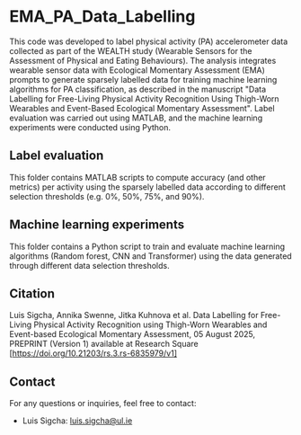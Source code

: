 # EMA_PA_Data_Labelling
This code was developed to label physical activity (PA) accelerometer data collected as part of the WEALTH study (Wearable Sensors for the Assessment of Physical and Eating Behaviours).
The analysis integrates wearable sensor data with Ecological Momentary Assessment (EMA) prompts to generate sparsely labelled data for training machine learning algorithms for PA classification, as described in the manuscript "Data Labelling for Free-Living Physical Activity Recognition Using Thigh-Worn Wearables and Event-Based Ecological Momentary Assessment".
Label evaluation was carried out using MATLAB, and the machine learning experiments were conducted using Python.

## Label evaluation
This folder contains MATLAB scripts to compute accuracy (and other metrics) per activity using the sparsely labelled data according to different selection thresholds (e.g. 0%, 50%, 75%, and 90%).

## Machine learning experiments
This folder contains a Python script to train and evaluate machine learning algorithms (Random forest, CNN and Transformer) using the data generated through different data selection thresholds.

## Citation
Luis Sigcha, Annika Swenne, Jitka Kuhnova et al. Data Labelling for Free-Living Physical Activity Recognition using Thigh-Worn Wearables and Event-based Ecological Momentary Assessment, 05 August 2025, PREPRINT (Version 1) available at Research Square [https://doi.org/10.21203/rs.3.rs-6835979/v1]

## Contact
For any questions or inquiries, feel free to contact:
- Luis Sigcha: [luis.sigcha@ul.ie](mailto:luis.sigcha@ul.ie)



